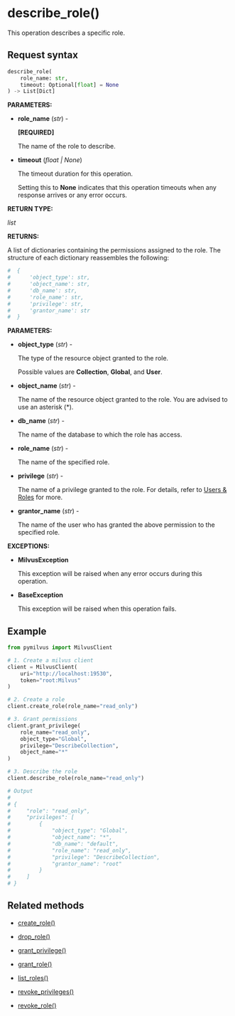 # describe_role()

This operation describes a specific role.

## Request syntax

```python
describe_role(
    role_name: str,
    timeout: Optional[float] = None
) -> List[Dict]
```

__PARAMETERS:__

- __role_name__ (_str_) -

    __[REQUIRED]__

    The name of the role to describe.

- __timeout__ (_float _|_ None_)  

    The timeout duration for this operation. 

    Setting this to __None__ indicates that this operation timeouts when any response arrives or any error occurs.

__RETURN TYPE:__

_list_

__RETURNS:__

A list of dictionaries containing the permissions assigned to the role. The structure of each dictionary reassembles the following:

```python
#  {
#      'object_type': str, 
#      'object_name': str, 
#      'db_name': str, 
#      'role_name': str, 
#      'privilege': str, 
#      'grantor_name': str
#  }
```

__PARAMETERS:__

- __object_type__ (_str_) -

    The type of the resource object granted to the role. 

    Possible values are __Collection__, __Global__, and __User__.

- __object_name__ (_str_) -

    The name of the resource object granted to the role. You are advised to use an asterisk (*).

- __db_name__ (_str_) -

    The name of the database to which the role has access.

- __role_name__ (_str_) -

    The name of the specified role.

- __privilege__ (_str_) -

    The name of a privilege granted to the role. For details, refer to [Users & Roles](https://milvus.io/docs/users_and_roles.md) for more.

- __grantor_name__ (_str_) - 

    The name of the user who has granted the above permission to the specified role.

__EXCEPTIONS:__

- __MilvusException__

    This exception will be raised when any error occurs during this operation.

- __BaseException__

    This exception will be raised when this operation fails.

## Example

```python
from pymilvus import MilvusClient

# 1. Create a milvus client
client = MilvusClient(
    uri="http://localhost:19530",
    token="root:Milvus"
)

# 2. Create a role
client.create_role(role_name="read_only")

# 3. Grant permissions
client.grant_privilege(
    role_name="read_only",
    object_type="Global",
    privilege="DescribeCollection",
    object_name="*"
)

# 3. Describe the role
client.describe_role(role_name="read_only")

# Output
#
# {
#     "role": "read_only",
#     "privileges": [
#         {
#             "object_type": "Global",
#             "object_name": "*",
#             "db_name": "default",
#             "role_name": "read_only",
#             "privilege": "DescribeCollection",
#             "grantor_name": "root"
#         }
#     ]
# }
```

## Related methods

- [create_role()](./Authentication/create_role.md)

- [drop_role()](./Authentication/drop_role.md)

- [grant_privilege()](./Authentication/grant_privilege.md)

- [grant_role()](./Authentication/grant_role.md)

- [list_roles()](./Authentication/list_roles.md)

- [revoke_privileges()](./Authentication/revoke_privileges.md)

- [revoke_role()](./Authentication/revoke_role.md)

